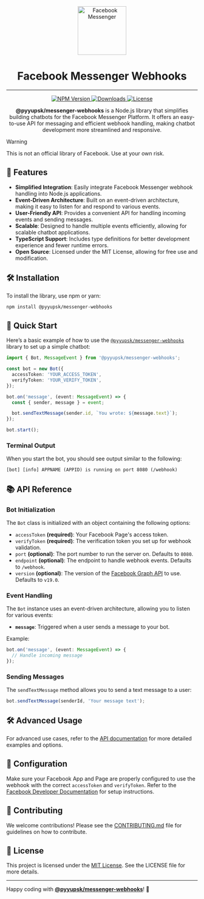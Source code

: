 <div align="center">
    <img src="https://upload.wikimedia.org/wikipedia/commons/thumb/b/be/Facebook_Messenger_logo_2020.svg/512px-Facebook_Messenger_logo_2020.svg.png" alt="Facebook Messenger" width="128" />
    <h1>Facebook Messenger Webhooks</h1>
    <hr />
    <p>
        <a href="https://www.npmjs.com/package/@pyyupsk/messenger-webhooks">
            <img src="https://img.shields.io/npm/v/@pyyupsk/messenger-webhooks.svg" alt="NPM Version" />
        </a>
        <a href="https://github.com/pyyupsk/messenger-webhooks/blob/main/LICENSE">
            <img src="https://img.shields.io/npm/dt/@pyyupsk/messenger-webhooks.svg" alt="Downloads" />
        </a>
        <a href="https://github.com/pyyupsk/messenger-webhooks/blob/main/LICENSE">
            <img src="https://img.shields.io/npm/l/@pyyupsk/messenger-webhooks.svg" alt="License" />
        </a>
    </p>
    <p style="max-width: 600px;">
        <strong>@pyyupsk/messenger-webhooks</strong> is a Node.js library that simplifies building chatbots for the Facebook Messenger Platform. It offers an easy-to-use API for messaging and efficient webhook handling, making chatbot development more streamlined and responsive.
    </p>
</div>

> [!WARNING]  
> This is not an official library of Facebook. Use at your own risk.

## 🎯 Features

- **Simplified Integration**: Easily integrate Facebook Messenger webhook handling into Node.js applications.
- **Event-Driven Architecture**: Built on an event-driven architecture, making it easy to listen for and respond to various events.
- **User-Friendly API**: Provides a convenient API for handling incoming events and sending messages.
- **Scalable**: Designed to handle multiple events efficiently, allowing for scalable chatbot applications.
- **TypeScript Support**: Includes type definitions for better development experience and fewer runtime errors.
- **Open Source**: Licensed under the MIT License, allowing for free use and modification.

## 🛠️ Installation

To install the library, use npm or yarn:

```bash
npm install @pyyupsk/messenger-webhooks
```

## 🚀 Quick Start

Here’s a basic example of how to use the [`@pyyupsk/messenger-webhooks`](https://www.npmjs.com/package/@pyyupsk/messenger-webhooks) library to set up a simple chatbot:

```typescript
import { Bot, MessageEvent } from '@pyyupsk/messenger-webhooks';

const bot = new Bot({
  accessToken: 'YOUR_ACCESS_TOKEN',
  verifyToken: 'YOUR_VERIFY_TOKEN',
});

bot.on('message', (event: MessageEvent) => {
  const { sender, message } = event;

  bot.sendTextMessage(sender.id, `You wrote: ${message.text}`);
});

bot.start();
```

### Terminal Output

When you start the bot, you should see output similar to the following:

```
[bot] [info] APPNAME (APPID) is running on port 8080 (/webhook)
```

## 📚 API Reference

### Bot Initialization

The `Bot` class is initialized with an object containing the following options:

- `accessToken` **(required)**: Your Facebook Page's access token.
- `verifyToken` **(required)**: The verification token you set up for webhook validation.
- `port` **(optional)**: The port number to run the server on. Defaults to `8080`.
- `endpoint` **(optional)**: The endpoint to handle webhook events. Defaults to `/webhook`.
- `version` **(optional)**: The version of the [Facebook Graph API](https://developers.facebook.com/docs/graph-api/changelog#available-graph-api-versions) to use. Defaults to `v19.0`.

### Event Handling

The `Bot` instance uses an event-driven architecture, allowing you to listen for various events:

- **`message`**: Triggered when a user sends a message to your bot.

Example:

```typescript
bot.on('message', (event: MessageEvent) => {
  // Handle incoming message
});
```

### Sending Messages

The `sendTextMessage` method allows you to send a text message to a user:

```typescript
bot.sendTextMessage(senderId, 'Your message text');
```

## 🛠️ Advanced Usage

For advanced use cases, refer to the [API documentation](https://messenger-webhooks.vercel.app/) for more detailed examples and options.

## 🔧 Configuration

Make sure your Facebook App and Page are properly configured to use the webhook with the correct `accessToken` and `verifyToken`. Refer to the [Facebook Developer Documentation](https://developers.facebook.com/docs/messenger-platform/getting-started) for setup instructions.

## 🤝 Contributing

We welcome contributions! Please see the [CONTRIBUTING.md](CONTRIBUTING.md) file for guidelines on how to contribute.

## 📝 License

This project is licensed under the [MIT License](LICENSE). See the LICENSE file for more details.

---

Happy coding with [**@pyyupsk/messenger-webhooks**](https://www.npmjs.com/package/@pyyupsk/messenger-webhooks)! 🚀
